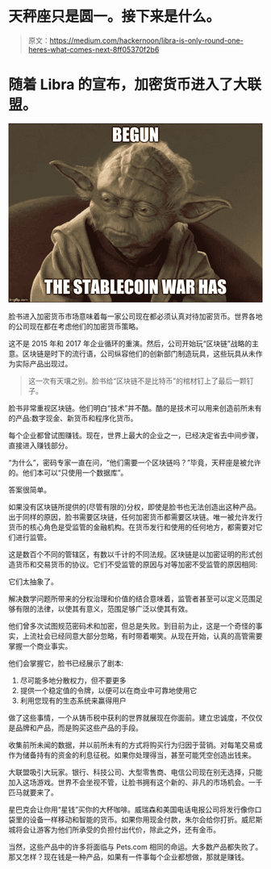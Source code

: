 # 天秤座只是圆一。接下来是什么。

> 原文：<https://medium.com/hackernoon/libra-is-only-round-one-heres-what-comes-next-8ff05370f2b6>

# 随着 Libra 的宣布，加密货币进入了大联盟。

![](img/4fd59dcc3f7b7228bf7adf5896b9b818.png)

脸书进入加密货币市场意味着每一家公司现在都必须认真对待加密货币。世界各地的公司现在都在考虑他们的加密货币策略。

这不是 2015 年和 2017 年企业循环的重演。然后，公司开始玩“区块链”战略的主意。区块链是时下的流行语，公司纵容他们的创新部门制造玩具，这些玩具从未作为实际产品出现过。

> 这一次有天壤之别。脸书给“区块链不是比特币”的棺材钉上了最后一颗钉子。

脸书非常重视区块链。他们明白“技术”并不酷。酷的是技术可以用来创造前所未有的产品:数字现金、新货币和程序化货币。

每个企业都曾试图赚钱。现在，世界上最大的企业之一，已经决定省去中间步骤，直接进入赚钱部分。

“为什么”，密码专家一直在问，“他们需要一个区块链吗？”毕竟，天秤座是被允许的。他们本可以“只使用一个数据库”。

答案很简单。

如果没有区块链所提供的(尽管有限的)分权，即使是脸书也无法创造出这种产品。出于同样的原因，脸书需要区块链，任何加密货币都需要区块链。唯一被允许发行货币的核心角色是受监管的金融机构。在货币发行和使用的任何地方，都需要对它们进行监管。

这是数百个不同的管辖区，有数以千计的不同法规。区块链是以加密证明的形式创造货币和交易货币的协议。它们不受监管的原因与对等加密不受监管的原因相同:

它们太抽象了。

解决数学问题所带来的分权治理和价值的结合意味着，监管者甚至可以定义范围足够有限的法律，以使其有意义，范围足够广泛以使其有效。

他们曾多次试图规范密码术和加密，但总是失败。到目前为止，这是一个奇怪的事实，上流社会已经同意大部分忽略，有时带着嘲笑。从现在开始，认真的高管需要掌握一个商业事实。

他们会掌握它，脸书已经展示了剧本:

1.  尽可能多地分散权力，但不要更多
2.  提供一个稳定值的令牌，以便可以在商业中可靠地使用它
3.  利用您现有的生态系统来赢得用户

做了这些事情，一个从铸币税中获利的世界就展现在你面前。建立忠诚度，不仅仅是品牌和产品，而是购买这些产品的手段。

收集前所未闻的数据，并以前所未有的方式将购买行为归因于营销。对每笔交易或作为储备持有的资金的利息征税。如果你处理得当，甚至可能凭空创造出钱来。

大联盟吸引大玩家。银行、科技公司、大型零售商、电信公司现在别无选择，只能加入这场游戏。世界不会坐视不管，让脸书拥有这个新的、非凡的市场机会。一千匹马就要来了。

星巴克会让你用“星钱”买你的大杯咖啡。威瑞森和美国电话电报公司将发行像你口袋里的设备一样移动和智能的货币。如果你用现金付款，朱尔会给你打折。威尼斯城将会让游客为他们所承受的负担付出代价，除此之外，还有金币。

当然，这些产品中的许多将面临与 Pets.com 相同的命运。大多数产品都失败了。那又怎样？现在钱是一种产品，如果有一件事每个企业都想做，那就是赚钱。